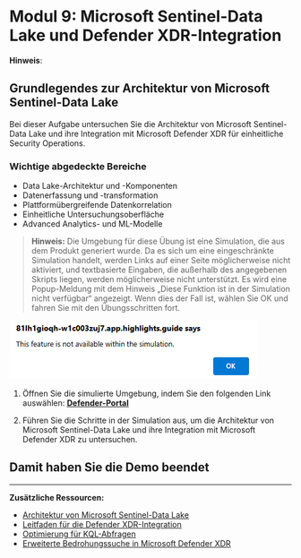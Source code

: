 # Modul 9: Microsoft Sentinel-Data Lake und Defender XDR-Integration

**Hinweis**:

## Grundlegendes zur Architektur von Microsoft Sentinel-Data Lake

Bei dieser Aufgabe untersuchen Sie die Architektur von Microsoft Sentinel-Data Lake und ihre Integration mit Microsoft Defender XDR für einheitliche Security Operations.

### Wichtige abgedeckte Bereiche

- Data Lake-Architektur und -Komponenten
- Datenerfassung und -transformation
- Plattformübergreifende Datenkorrelation
- Einheitliche Untersuchungsoberfläche
- Advanced Analytics- und ML-Modelle

>**Hinweis:** Die Umgebung für diese Übung ist eine Simulation, die aus dem Produkt generiert wurde. Da es sich um eine eingeschränkte Simulation handelt, werden Links auf einer Seite möglicherweise nicht aktiviert, und textbasierte Eingaben, die außerhalb des angegebenen Skripts liegen, werden möglicherweise nicht unterstützt. Es wird eine Popup-Meldung mit dem Hinweis „Diese Funktion ist in der Simulation nicht verfügbar“ angezeigt. Wenn dies der Fall ist, wählen Sie OK und fahren Sie mit den Übungsschritten fort.  

![Popupfenster mit Fehlermeldung](../Media/simulation-pop-up-error.png)

1. Öffnen Sie die simulierte Umgebung, indem Sie den folgenden Link auswählen: **[Defender-Portal](https://app.highlights.guide/start/9fe10dd1-7e73-4519-9a4e-ebc9f468f92b?guide=true&token=32d473ab-8f08-46ec-ab53-f2aaa3f585e6)**

1. Führen Sie die Schritte in der Simulation aus, um die Architektur von Microsoft Sentinel-Data Lake und ihre Integration mit Microsoft Defender XDR zu untersuchen.

## Damit haben Sie die Demo beendet

---

**Zusätzliche Ressourcen:**

- [Architektur von Microsoft Sentinel-Data Lake](https://docs.microsoft.com/azure/sentinel/overview)
- [Leitfaden für die Defender XDR-Integration](https://docs.microsoft.com/microsoft-365/security/defender/microsoft-365-defender-integration-with-azure-sentinel)
- [Optimierung für KQL-Abfragen](https://docs.microsoft.com/azure/data-explorer/kusto/query/best-practices)
- [Erweiterte Bedrohungssuche in Microsoft Defender XDR](https://docs.microsoft.com/microsoft-365/security/defender/advanced-hunting-overview)
